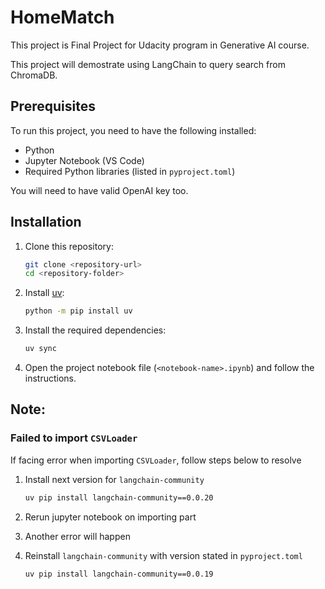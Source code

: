 # HomeMatch

This project is Final Project for Udacity program in Generative AI course.

This project will demostrate using LangChain to query search from ChromaDB.

## Prerequisites

To run this project, you need to have the following installed:

- Python
- Jupyter Notebook (VS Code)
- Required Python libraries (listed in `pyproject.toml`)

You will need to have valid OpenAI key too.

## Installation

1. Clone this repository:

   ```bash
   git clone <repository-url>
   cd <repository-folder>
   ```

1. Install [uv](https://docs.astral.sh/uv/):

   ```bash
   python -m pip install uv
   ```

1. Install the required dependencies:

   ```bash
   uv sync
   ```

1. Open the project notebook file (`<notebook-name>.ipynb`) and follow the instructions.

## Note:

### Failed to import `CSVLoader`

If facing error when importing `CSVLoader`, follow steps below to resolve

1. Install next version for `langchain-community`

   ```bash
   uv pip install langchain-community==0.0.20
   ```

1. Rerun jupyter notebook on importing part

1. Another error will happen

1. Reinstall `langchain-community` with version stated in `pyproject.toml`
   ```bash
   uv pip install langchain-community==0.0.19
   ```
